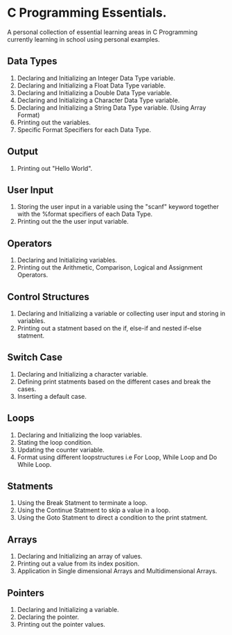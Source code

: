 # C Programming Essentials.
A personal collection of essential learning areas in C Programming <br> currently learning in school using personal examples.
## Data Types 
1. Declaring and Initializing an Integer Data Type variable.
2. Declaring and Initializing a Float Data Type variable.
3. Declaring and Initializing a Double Data Type variable.
4. Declaring and Initializing a Character Data Type variable.
5. Declaring and Initializing a String Data Type variable. (Using Array Format)
6. Printing out the variables.
7. Specific Format Specifiers for each Data Type.
## Output
1. Printing out "Hello World".
## User Input
1. Storing the user input in a variable using the "scanf" keyword together with the %format specifiers of each Data Type.
2. Printing out the the user input variable.
## Operators
1. Declaring and Initializing variables.
2. Printing out the Arithmetic, Comparison, Logical and Assignment Operators.
## Control Structures
1. Declaring and Initializing a variable or collecting user input and storing in variables.
2. Printing out a statment based on the if, else-if and nested if-else statment.
## Switch Case
1. Declaring and Initializing a character variable.
2. Defining print statments based on the different cases and break the cases.
3. Inserting a default case.
## Loops
1. Declaring and Initializing the loop variables.
2. Stating the loop condition.
3. Updating the counter variable.
4. Format using different loopstructures i.e For Loop, While Loop and Do While Loop.
## Statments
1. Using the Break Statment to terminate a loop.
2. Using the Continue Statment to skip a value in a loop.
3. Using the Goto Statment to direct a condition to the print statment.
## Arrays
1. Declaring and Initializing an array of values.
2. Printing out a value from its index position.
3. Application in Single dimensional Arrays and Multidimensional Arrays.
## Pointers
1. Declaring and Initializing a variable.
2. Declaring the pointer.
3. Printing out the pointer values.
